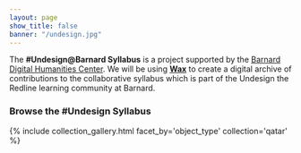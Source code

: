 ```yaml
---
layout: page
show_title: false
banner: "/undesign.jpg"
---
```


The __#Undesign@Barnard Syllabus__ is a project supported by the [Barnard Digital Humanities Center](https://digitalhumanities.barnard.edu/). We will be using [__Wax__](https://minicomp.github.io/wiki/#/wax/) to create a digital archive of contributions to the collaborative syllabus which is part of the Undesign the Redline learning community at Barnard.

### Browse the #Undesign Syllabus

{% include collection_gallery.html facet_by='object_type' collection='qatar' %}

